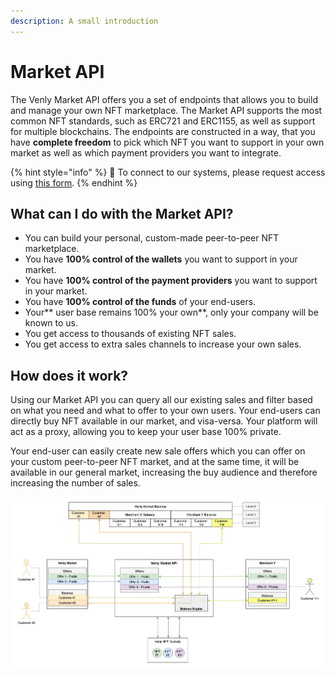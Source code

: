 ```yaml
---
description: A small introduction
---
```


# Market API

The Venly Market API offers you a set of endpoints that allows you to build and manage your own NFT marketplace. The Market API supports the most common NFT standards, such as ERC721 and ERC1155, as well as support for multiple blockchains. The endpoints are constructed in a way, that you have **complete freedom** to pick which NFT you want to support in your own market as well as which payment providers you want to integrate.&#x20;

{% hint style="info" %}
🧙 To connect to our systems, please request access using [this form](https://forms.venly.io/clientID).&#x20;
{% endhint %}

## What can I do with the Market API?

* You can build your personal, custom-made peer-to-peer NFT marketplace.
* You have **100% control of the wallets** you want to support in your market.
* You have **100% control of the payment providers** you want to support in your market.
* You have **100% control of the funds** of your end-users.
* Your** user base remains 100% your own**, only your company will be known to us.
* You get access to thousands of existing NFT sales.
* You get access to extra sales channels to increase your own sales.

## How does it work?

Using our Market API you can query all our existing sales and filter based on what you need and what to offer to your own users. Your end-users can directly buy NFT available in our market, and visa-versa. Your platform will act as a proxy, allowing you to keep your user base 100% private.&#x20;

Your end-user can easily create new sale offers which you can offer on your custom peer-to-peer NFT market, and at the same time, it will be available in our general market, increasing the buy audience and therefore increasing the number of sales.&#x20;

![](<../../.gitbook/assets/image (25).png>)

